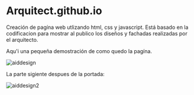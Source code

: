 # Arquitect.github.io

Creación de pagína web utlizando html, css y javascript. 
Está basado en la codificacion para mostrar al publico los diseños y fachadas realizadas por el arquitecto.

Aqu'i una pequeña demostración de como quedo la pagína.

![aiddesign](https://user-images.githubusercontent.com/72144025/118345860-08112900-b4fd-11eb-86cd-a90943a4f22f.png)

La parte sigiente despues de la portada:

![aiddesign2](https://user-images.githubusercontent.com/72144025/118345955-aa311100-b4fd-11eb-9c15-c7d1b1b010ca.png)
